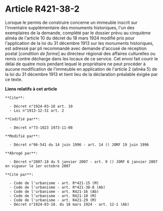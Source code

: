# Article R421-38-2

Lorsque le permis de construire concerne un immeuble inscrit sur l'inventaire supplémentaire des monuments historiques, l'un
des exemplaires de la demande, complété par le dossier prévu au cinquième alinéa de l'article 10 du décret du 18 mars 1924
modifié pris pour l'application de la loi du 31 décembre 1913 sur les monuments historiques, est adressé par pli recommandé
avec demande d'accusé de réception postal [*condition de forme*] au directeur régional des affaires culturelles ou remis
contre décharge dans les locaux de ce service. Cet envoi fait courir le délai de quatre mois pendant lequel le propriétaire
ne peut procéder à aucune modification de l'immeuble en application de l'article 2 (alinéa 5) de la loi du 31 décembre 1913
et tient lieu de la déclaration préalable éxigée par ce texte.

**Liens relatifs à cet article**

	**Cite**:

	  - Décret n°1924-03-18 art. 10
	  - Loi n°1913-12-31 art. 2

	**Codifié par**:

	  - Décret n°73-1023 1973-11-08

	**Modifié par**:

	  - Décret n°96-541 du 14 juin 1996 - art. 14 () JORF 19 juin 1996

	**Abrogé par**:

	  - Décret n°2007-18 du 5 janvier 2007 - art. 9 () JORF 6 janvier 2007 en vigueur le 1er octobre 2007

	**Cité par**:

	  - Code de l'urbanisme - art. R*421-15 (M)
	  - Code de l'urbanisme - art. R*421-38-8 (Ab)
	  - Code de l'urbanisme - art. R421-16 (Ab)
	  - Code de l'urbanisme - art. R421-18 (M)
	  - Code de l'urbanisme - art. R421-29 (M)
	  - Décret n°1924-03-18. du 18 mars 1924 - art. 12-1 (Ab)
